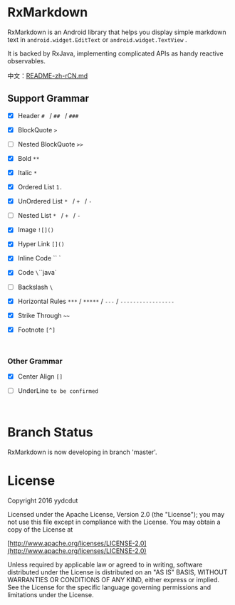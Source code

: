 # RxMarkdown

RxMarkdown is an Android library that helps you display simple markdown text in `android.widget.EditText` or `android.widget.TextView` .

It is backed by RxJava, implementing complicated APIs as handy reactive observables.

中文：[README-zh-rCN.md](./README-zh-rCN.md)

## Support Grammar 

- [x] Header `# ` / `## ` / `### `

- [x] BlockQuote `> `

- [ ] Nested BlockQuote `>> `

- [x] Bold `**`

- [x] Italic `*`

- [x] Ordered List `1. `

- [x] UnOrdered List `* ` /  `+ ` / `- `

- [ ] Nested List `* ` /  `+ ` / `- ` 

- [x] Image `![]()`

- [x] Hyper Link `[]()`

- [x] Inline Code `` `

- [x] Code `\`\`\`java`

- [ ] Backslash `\`

- [x] Horizontal Rules `***` / `*****` / `---` / `-----------------`

- [x] Strike Through `~~` 

- [x] Footnote `[^]`

      ​

### Other Grammar

- [x] Center Align `[]`

- [ ] UnderLine `to be confirmed`

      ​

# Branch Status

RxMarkdown is now developing in branch 'master'. 

# License

Copyright 2016 yydcdut

Licensed under the Apache License, Version 2.0 (the "License"); you may not use this file except in compliance with the License. You may obtain a copy of the License at

[http://www.apache.org/licenses/LICENSE-2.0](http://www.apache.org/licenses/LICENSE-2.0)

Unless required by applicable law or agreed to in writing, software distributed under the License is distributed on an "AS IS" BASIS, WITHOUT WARRANTIES OR CONDITIONS OF ANY KIND, either express or implied. See the License for the specific language governing permissions and limitations under the License.